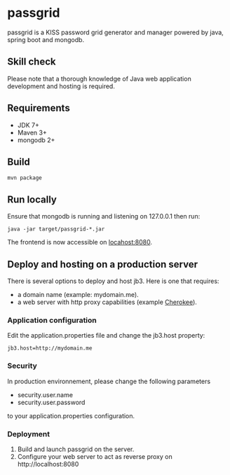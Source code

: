 # passgrid

passgrid is a KISS password grid generator and manager powered by java, spring boot and mongodb.

## Skill check

Please note that a thorough knowledge of Java web application development and hosting is required.

## Requirements

- JDK 7+
- Maven 3+
- mongodb 2+

## Build

    mvn package

## Run locally

Ensure that mongodb is running and listening on 127.0.0.1 then run:

    java -jar target/passgrid-*.jar

The frontend is now accessible on [locahost:8080](http://localhost:8080).

## Deploy and hosting on a production server

There is several options to deploy and host jb3. Here is one that requires:

- a domain name (example: mydomain.me).
- a web server with http proxy capabilities (example [Cherokee](http://cherokee-project.com/)).

### Application configuration

Edit the application.properties file and change the jb3.host property:

    jb3.host=http://mydomain.me

### Security

In production environnement, please change the following parameters

- security.user.name
- security.user.password

to your application.properties configuration.

### Deployment

1. Build and launch passgrid on the server.
2. Configure your web server to act as reverse proxy on http://localhost:8080

